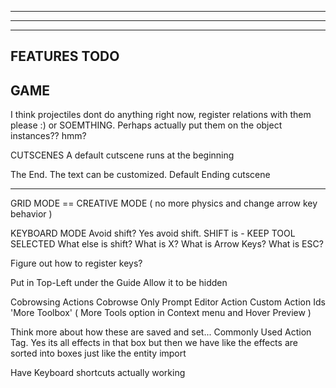 --------------------------------------------------------------------------------------
--------------------------------------------------------------------------------------
--------------------------------------------------------------------------------------
FEATURES TODO
--------------------------------------------------------------------------------------


GAME
--------------------------------------------------------------------------------------
I think projectiles dont do anything right now, register relations with them please :) or SOEMTHING. Perhaps actually put them on the object instances?? hmm?

CUTSCENES
  A default cutscene runs at the beginning

  The End. The text can be customized. 
  Default Ending cutscene 

---------------------------------------------------------------------------------------------------- 

GRID MODE == CREATIVE MODE ( no more physics and change arrow key behavior )

KEYBOARD MODE
  Avoid shift? Yes avoid shift. SHIFT is - KEEP TOOL SELECTED
   What else is shift?
  What is X?
  What is Arrow Keys?
  What is ESC?

  Figure out how to register keys?

  Put in Top-Left under the Guide
    Allow it to be hidden

  Cobrowsing Actions
    Cobrowse Only
  Prompt Editor Action
  Custom Action Ids
  'More Toolbox' ( More Tools option in Context menu and Hover Preview )
  
  Think more about how these are saved and set...
    Commonly Used Action Tag. Yes its all effects in that box but then we have like the effects are sorted into boxes just like the entity import

  Have Keyboard shortcuts actually working